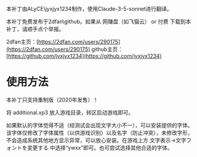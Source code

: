 本补丁由ALyCE\jyxjyx1234制作，使用Claude-3-5-sonnet进行翻译。

本补丁免费发布于2dfan\github。如果从 网赚盘（如飞猫云） or 付费 下载到本补丁，请顺手点个举报。

2dfan主页：[https://2dfan.com/users/290175](https://2dfan.com/users/290175)
github主页：[https://github.com/jyxjyx1234](https://github.com/jyxjyx1234)

# 使用方法

本补丁只支持重制版（2020年发售）！

将 additional.xp3 放入游戏目录，转区启动游戏即可。

如果默认的字体觉得不适（经测试会出现文字大小不一），可以安装提供的字体。该字体仅修改了字体属性（以供游戏识别）以及名字（防止冲突），未修改字形，不会造成系统其他地方显示异常，可以放心安装。在游戏上方 文字表示->文字フォントを変更する 中选择“ywxx”即可。也可尝试选择其他合适的字体。
